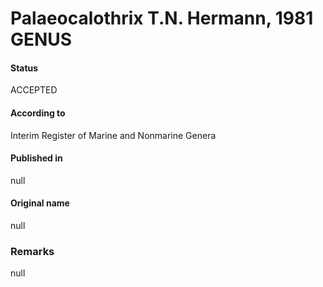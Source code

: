 # Palaeocalothrix T.N. Hermann, 1981 GENUS

#### Status
ACCEPTED

#### According to
Interim Register of Marine and Nonmarine Genera

#### Published in
null

#### Original name
null

### Remarks
null